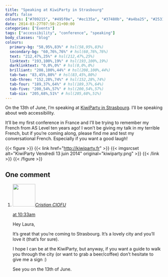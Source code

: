 ```yaml
---
title: "Speaking at KiwiParty in Strasbourg"
draft: false
colours: ["#709215", "#495f0e", "#ec135a", "#37480b", "#a4ba25", "#253107", "#ffcc00"]
date: 2014-03-27T07:50:21+00:00
categories: ["Events"]
tags: ["accessibility", "conference", "speaking"]
body_classes: "blog"
colours:
  primary-bg: "58,95%,83%" # hsl(58,95%,83%)
  secondary-bg: "60,76%,76%" # hsl(60,76%,76%)
  text: "212,47%,25%" # hsl(212,47%,25%)
  linktext: "193,100%,19%" # hsl(193,100%,19%)
  darklinktext: "0,0%,0%" # hsl(0,0%,0%)
  brilliant: "208,100%,44%" # hsl(208,100%,44%)
  tab-two: "83,45%,80%" # hsl(83,45%,80%)
  tab-three: "152,28%,74%" # hsl(152,28%,74%)
  tab-four: "189,37%,64%" # hsl(189,37%,64%)
  tab-five: "200,54%,57%" # hsl(200,54%,57%)
  tab-six: "205,68%,51%" # hsl(205,68%,51%)
---
```


On the 13th of June, I’m speaking at [KiwiParty in Strasbourg](http://kiwiparty.fr). I’ll be speaking about web accessibility.

It’ll be my first conference in France and I’ll be trying to remember my French from AS Level ten years ago! I won’t be giving my talk in my terrible French, but if you’re coming along, please find me and test my conversational French. Especially if you want a good laugh!

{{< figure >}}
  {{< link href="http://kiwiparty.fr" >}}
  	{{< imgsrcset alt="KiwiParty Vendredi 13 juin 2014" original="kiwiparty.png" >}}
  {{< /link >}}
{{< /figure >}}

## One comment

<ol class="commentlist">
	<li class="comment even thread-even depth-1" id="li-comment-15206">
			<div class="comment-author vcard">
			<img alt='' src='https://secure.gravatar.com/avatar/6cb3650debc7010d8be9d96b9ff01bc9?s=72&amp;d=mm&amp;r=g' srcset='https://secure.gravatar.com/avatar/6cb3650debc7010d8be9d96b9ff01bc9?s=144&amp;d=mm&amp;r=g 2x' class='avatar avatar-72 photo' height='72' width='72' /><cite class="fn"><a href='http://www.iamchris.info' rel='external nofollow' class='url'>Cristian CIOFU</a></cite>
				<aside class="comment-meta commentmetadata"><p><a href="#comment-15206"><time datetime="2014-03-27T10:33:07+00:00" pubdate class="published">
		 at <span class="hours">10:33am</span></time></a></p>
	</aside>
	</div>
	<div class="comment-entry">
		Hey Laura,

It’s great that you’re coming to Strasbourg. It’s a lovely city and you’ll love it (that’s for sure).

I hope I can be at the KiwiParty, but anyway, if you want a guide to walk you through the city (or want to grab a beer/coffee) don’t hesitate to give me a sign :)

See you on the 13th of June.
	</div>
</li>
</ol>
